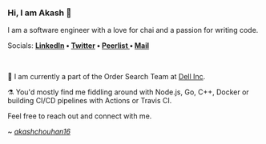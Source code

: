<!--
 Hello, wassupp!
-->

### Hi, I am Akash 👋

I am a software engineer with a love for chai and a passion for writing code.

Socials: <strong><a href="https://www.linkedin.com/in/akashchouhan16" target="_blank">LinkedIn</a> • <a href="https://twitter.com/akashchouhan16_" target="_blank">Twitter</a> • <a href="https://peerlist.io/akashchouhan16" target="_blank"> Peerlist </a> • <a href="mailto: akash.c1500@gmail.com"> Mail </a></strong>
</br>

<!-- • <a href="https://www.polywork.com/akash_chouhan" target="_blank"> Polywork </a>  -->

<!-- • <a href="https://hashnode.com/@akashchouhan16" target="_blank">Hashnode</a>  -->
</br>

🍁 I am currently a part of the Order Search Team at [Dell Inc](https://www.dell.com "Dell Technologies").

⚗️ You'd mostly find me fiddling around with Node.js, Go, C++, Docker or building CI/CD pipelines with Actions or Travis CI.

Feel free to reach out and connect with me.

~ *[akashchouhan16](https://bento.me/akashchouhan "Visit")*
